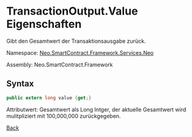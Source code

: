 # TransactionOutput.Value Eigenschaften

Gibt den Gesamtwert der Transaktionsausgabe zurück.

Namespace: [Neo.SmartContract.Framework.Services.Neo](../../neo.md)

Assembly: Neo.SmartContract.Framework

## Syntax

```c#
public extern long value {get;}
```

Attributwert: Gesamtwert als Long Intger, der aktuelle Gesamtwert wird mulitpliziert mit 100,000,000 zurückgegeben.



[Back](../TransactionOutput.md)
